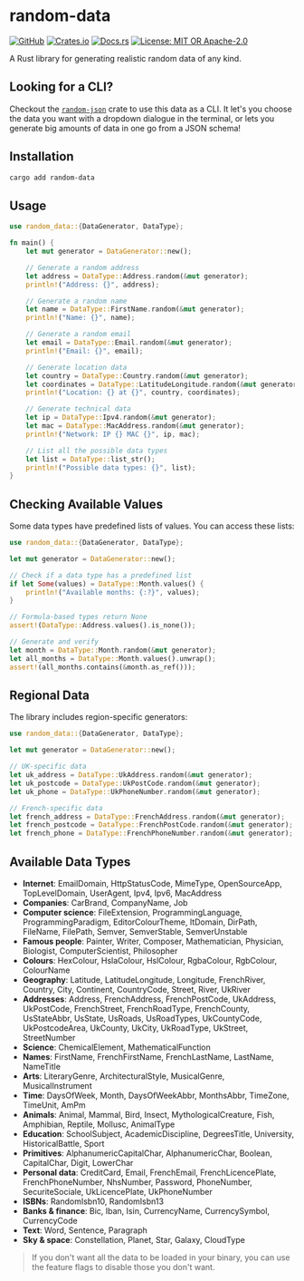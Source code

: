 # random-data

[![GitHub](https://img.shields.io/badge/github-t--webber-blue.svg?logo=github)](https://github.com/t-webber/random-data)
[![Crates.io](https://img.shields.io/badge/crates.io-random--data-darkgreen.svg?logo=rust)](https://crates.io/crates/random-data)
[![Docs.rs](https://img.shields.io/badge/docs.rs-random--data-brown.svg?logo=rust)](https://docs.rs/random-data)
[![License: MIT OR Apache-2.0](https://img.shields.io/badge/license-MIT%20or%20Apache--2.0-red.svg)](LICENSE-MIT)

A Rust library for generating realistic random data of any kind.

## Looking for a CLI?

Checkout the [`random-json`](https://github.com/t-webber/random-json) crate to use this data as a CLI. It let's you choose the data you want with a dropdown dialogue in the terminal, or lets you generate big amounts of data in one go from a JSON schema!

## Installation

```bash
cargo add random-data
```

## Usage

```rust
use random_data::{DataGenerator, DataType};

fn main() {
    let mut generator = DataGenerator::new();

    // Generate a random address
    let address = DataType::Address.random(&mut generator);
    println!("Address: {}", address);

    // Generate a random name
    let name = DataType::FirstName.random(&mut generator);
    println!("Name: {}", name);

    // Generate a random email
    let email = DataType::Email.random(&mut generator);
    println!("Email: {}", email);

    // Generate location data
    let country = DataType::Country.random(&mut generator);
    let coordinates = DataType::LatitudeLongitude.random(&mut generator);
    println!("Location: {} at {}", country, coordinates);

    // Generate technical data
    let ip = DataType::Ipv4.random(&mut generator);
    let mac = DataType::MacAddress.random(&mut generator);
    println!("Network: IP {} MAC {}", ip, mac);

    // List all the possible data types
    let list = DataType::list_str();
    println!("Possible data types: {}", list);
}
```

## Checking Available Values

Some data types have predefined lists of values. You can access these lists:

```rust
use random_data::{DataGenerator, DataType};

let mut generator = DataGenerator::new();

// Check if a data type has a predefined list
if let Some(values) = DataType::Month.values() {
    println!("Available months: {:?}", values);
}

// Formula-based types return None
assert!(DataType::Address.values().is_none());

// Generate and verify
let month = DataType::Month.random(&mut generator);
let all_months = DataType::Month.values().unwrap();
assert!(all_months.contains(&month.as_ref()));
```

## Regional Data

The library includes region-specific generators:

```rust
use random_data::{DataGenerator, DataType};

let mut generator = DataGenerator::new();

// UK-specific data
let uk_address = DataType::UkAddress.random(&mut generator);
let uk_postcode = DataType::UkPostCode.random(&mut generator);
let uk_phone = DataType::UkPhoneNumber.random(&mut generator);

// French-specific data
let french_address = DataType::FrenchAddress.random(&mut generator);
let french_postcode = DataType::FrenchPostCode.random(&mut generator);
let french_phone = DataType::FrenchPhoneNumber.random(&mut generator);
```

## Available Data Types

- **Internet**: EmailDomain, HttpStatusCode, MimeType, OpenSourceApp, TopLevelDomain, UserAgent, Ipv4, Ipv6, MacAddress
- **Companies**: CarBrand, CompanyName, Job
- **Computer science**: FileExtension, ProgrammingLanguage, ProgrammingParadigm, EditorColourTheme, ItDomain, DirPath, FileName, FilePath, Semver, SemverStable, SemverUnstable
- **Famous people**: Painter, Writer, Composer, Mathematician, Physician, Biologist, ComputerScientist, Philosopher
- **Colours**: HexColour, HslaColour, HslColour, RgbaColour, RgbColour, ColourName
- **Geography**: Latitude, LatitudeLongitude, Longitude, FrenchRiver, Country, City, Continent, CountryCode, Street, River, UkRiver
- **Addresses**: Address, FrenchAddress, FrenchPostCode, UkAddress, UkPostCode, FrenchStreet, FrenchRoadType, FrenchCounty, UsStateAbbr, UsState, UsRoads, UsRoadTypes, UkCountyCode, UkPostcodeArea, UkCounty, UkCity, UkRoadType, UkStreet, StreetNumber
- **Science**: ChemicalElement, MathematicalFunction
- **Names**: FirstName, FrenchFirstName, FrenchLastName, LastName, NameTitle
- **Arts**: LiteraryGenre, ArchitecturalStyle, MusicalGenre, MusicalInstrument
- **Time**: DaysOfWeek, Month, DaysOfWeekAbbr, MonthsAbbr, TimeZone, TimeUnit, AmPm
- **Animals**: Animal, Mammal, Bird, Insect, MythologicalCreature, Fish, Amphibian, Reptile, Mollusc, AnimalType
- **Education**: SchoolSubject, AcademicDiscipline, DegreesTitle, University, HistoricalBattle, Sport
- **Primitives**: AlphanumericCapitalChar, AlphanumericChar, Boolean, CapitalChar, Digit, LowerChar
- **Personal data**: CreditCard, Email, FrenchEmail, FrenchLicencePlate, FrenchPhoneNumber, NhsNumber, Password, PhoneNumber, SecuriteSociale, UkLicencePlate, UkPhoneNumber
- **ISBNs**: RandomIsbn10, RandomIsbn13
- **Banks & finance**: Bic, Iban, Isin, CurrencyName, CurrencySymbol, CurrencyCode
- **Text**: Word, Sentence, Paragraph
- **Sky & space**: Constellation, Planet, Star, Galaxy, CloudType

> If you don't want all the data to be loaded in your binary, you can use the feature flags to disable those you don't want.
